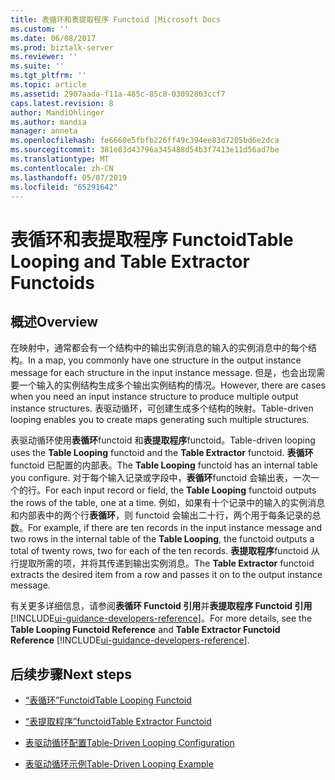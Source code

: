 ```yaml
---
title: 表循环和表提取程序 Functoid |Microsoft Docs
ms.custom: ''
ms.date: 06/08/2017
ms.prod: biztalk-server
ms.reviewer: ''
ms.suite: ''
ms.tgt_pltfrm: ''
ms.topic: article
ms.assetid: 2907aada-f11a-485c-85c8-03092803ccf7
caps.latest.revision: 8
author: MandiOhlinger
ms.author: mandia
manager: anneta
ms.openlocfilehash: fe6660e5fbfb226ff49c394ee83d7205bd6e2dca
ms.sourcegitcommit: 381e83d43796a345488d54b3f7413e11d56ad7be
ms.translationtype: MT
ms.contentlocale: zh-CN
ms.lasthandoff: 05/07/2019
ms.locfileid: "65291642"
---
```

# <a name="table-looping-and-table-extractor-functoids"></a><span data-ttu-id="8d9d4-102">表循环和表提取程序 Functoid</span><span class="sxs-lookup"><span data-stu-id="8d9d4-102">Table Looping and Table Extractor Functoids</span></span>

## <a name="overview"></a><span data-ttu-id="8d9d4-103">概述</span><span class="sxs-lookup"><span data-stu-id="8d9d4-103">Overview</span></span>
<span data-ttu-id="8d9d4-104">在映射中，通常都会有一个结构中的输出实例消息的输入的实例消息中的每个结构。</span><span class="sxs-lookup"><span data-stu-id="8d9d4-104">In a map, you commonly have one structure in the output instance message for each structure in the input instance message.</span></span> <span data-ttu-id="8d9d4-105">但是，也会出现需要一个输入的实例结构生成多个输出实例结构的情况。</span><span class="sxs-lookup"><span data-stu-id="8d9d4-105">However, there are cases when you need an input instance structure to produce multiple output instance structures.</span></span> <span data-ttu-id="8d9d4-106">表驱动循环，可创建生成多个结构的映射。</span><span class="sxs-lookup"><span data-stu-id="8d9d4-106">Table-driven looping enables you to create maps generating such multiple structures.</span></span>  
  
 <span data-ttu-id="8d9d4-107">表驱动循环使用**表循环**functoid 和**表提取程序**functoid。</span><span class="sxs-lookup"><span data-stu-id="8d9d4-107">Table-driven looping uses the **Table Looping** functoid and the **Table Extractor** functoid.</span></span> <span data-ttu-id="8d9d4-108">**表循环**functoid 已配置的内部表。</span><span class="sxs-lookup"><span data-stu-id="8d9d4-108">The **Table Looping** functoid has an internal table you configure.</span></span> <span data-ttu-id="8d9d4-109">对于每个输入记录或字段中，**表循环**functoid 会输出表，一次一个的行。</span><span class="sxs-lookup"><span data-stu-id="8d9d4-109">For each input record or field, the **Table Looping** functoid outputs the rows of the table, one at a time.</span></span> <span data-ttu-id="8d9d4-110">例如，如果有十个记录中的输入的实例消息和内部表中的两个行**表循环**，则 functoid 会输出二十行，两个用于每条记录的总数。</span><span class="sxs-lookup"><span data-stu-id="8d9d4-110">For example, if there are ten records in the input instance message and two rows in the internal table of the **Table Looping**, the functoid outputs a total of twenty rows, two for each of the ten records.</span></span> <span data-ttu-id="8d9d4-111">**表提取程序**functoid 从行提取所需的项，并将其传递到输出实例消息。</span><span class="sxs-lookup"><span data-stu-id="8d9d4-111">The **Table Extractor** functoid extracts the desired item from a row and passes it on to the output instance message.</span></span>  
  
 <span data-ttu-id="8d9d4-112">有关更多详细信息，请参阅**表循环 Functoid 引用**并**表提取程序 Functoid 引用** [!INCLUDE[ui-guidance-developers-reference](../includes/ui-guidance-developers-reference.md)]。</span><span class="sxs-lookup"><span data-stu-id="8d9d4-112">For more details, see the **Table Looping Functoid Reference** and **Table Extractor Functoid Reference** [!INCLUDE[ui-guidance-developers-reference](../includes/ui-guidance-developers-reference.md)].</span></span>
  
## <a name="next-steps"></a><span data-ttu-id="8d9d4-113">后续步骤</span><span class="sxs-lookup"><span data-stu-id="8d9d4-113">Next steps</span></span>
  
-   [<span data-ttu-id="8d9d4-114">“表循环”Functoid</span><span class="sxs-lookup"><span data-stu-id="8d9d4-114">Table Looping Functoid</span></span>](../core/table-looping-functoid.md)  
  
-   [<span data-ttu-id="8d9d4-115">“表提取程序”functoid</span><span class="sxs-lookup"><span data-stu-id="8d9d4-115">Table Extractor Functoid</span></span>](../core/table-extractor-functoid.md)  
  
-   [<span data-ttu-id="8d9d4-116">表驱动循环配置</span><span class="sxs-lookup"><span data-stu-id="8d9d4-116">Table-Driven Looping Configuration</span></span>](../core/table-driven-looping-configuration.md)  
  
-   [<span data-ttu-id="8d9d4-117">表驱动循环示例</span><span class="sxs-lookup"><span data-stu-id="8d9d4-117">Table-Driven Looping Example</span></span>](../core/table-driven-looping-example.md)